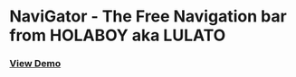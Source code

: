 # NaviGator - The Free Navigation bar from HOLABOY aka LULATO

### [View Demo](http://holaboyperu.github.io/NavigationExperiment)

